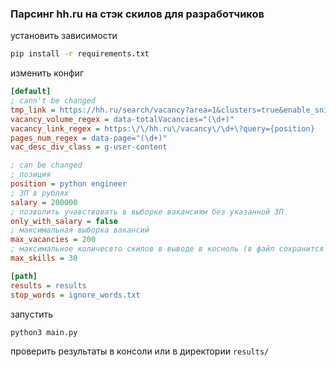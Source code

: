 ### Парсинг hh.ru на стэк скилов для разработчиков  

установить зависимости  
```bash
pip install -r requirements.txt
```

изменить конфиг
```ini
[default]
; cann't be changed
tmp_link = https://hh.ru/search/vacancy?area=1&clusters=true&enable_snippets=true&only_with_salary={ows}&salary={salary}&text={position}&page={page_num}
vacancy_volume_regex = data-totalVacancies="(\d+)"
vacancy_link_regex = https:\/\/hh.ru\/vacancy\/\d+\?query={position}
pages_num_regex = data-page="(\d+)"
vac_desc_div_class = g-user-content

; can be changed
; позиция
position = python engineer 
; ЗП в рублях
salary = 200000
; позволить учавствовать в выборке вакансиям без указанной ЗП
only_with_salary = false
; максимальная выборка вакансий
max_vacancies = 200
; максимальное количесвто скилов в выводе в косноль (в файл сохранится все)
max_skills = 30

[path]
results = results
stop_words = ignore_words.txt
```

запустить  
```bash
python3 main.py
```

проверить результаты в консоли или в директории `results/`